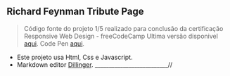 

## Richard Feynman Tribute Page
>Código fonte do projeto 1/5 realizado para conclusão da certificação Responsive Web Design - freeCodeCamp
>Ultima versão disponivel [aqui](https://izichtl.github.io/RichardFeynman/).
>Code Pen [aqui](https://codepen.io/izs/full/yLamojo).

*  Este projeto usa Html, Css e Javascript.
*  Markdown editor [Dillinger](http://dillinger.io).
__________________________//